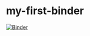 # my-first-binder
[![Binder](https://mybinder.org/badge_logo.svg)](https://mybinder.org/v2/gh/gman1113/my-first-binder.git/HEAD)
